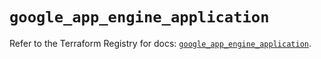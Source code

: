 # `google_app_engine_application`

Refer to the Terraform Registry for docs: [`google_app_engine_application`](https://registry.terraform.io/providers/hashicorp/google/6.41.0/docs/resources/app_engine_application).
